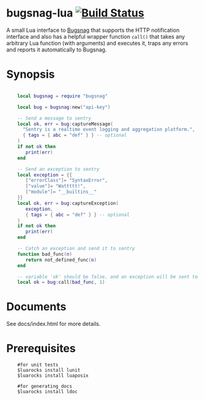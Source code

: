 bugsnag-lua [![Build Status](https://travis-ci.org/APItools/bugsnag-lua.svg?branch=master)](https://travis-ci.org/APItools/bugsnag-lua)
=========

A small Lua interface to [Bugsnag](http://bugsnag.com/) that supports
the HTTP notification interface and also has a helpful wrapper function
`call()` that takes any arbitrary Lua function (with arguments) and executes
it, traps any errors and reports it automatically to Bugsnag.

Synopsis
========

```lua

    local bugsnag = require "bugsnag"

    local bug = bugsnag:new("api-key")

    -- Send a message to sentry
    local ok, err = bug:captureMessage(
      "Sentry is a realtime event logging and aggregation platform.",
      { tags = { abc = "def" } } -- optional
    )
    if not ok then
       print(err)
    end

    -- Send an exception to sentry
    local exception = {{
       ["errorClass"]= "SyntaxError",
       ["value"]= "Wattttt!",
       ["module"]= "__builtins__"
    }}
    local ok, err = bug:captureException(
       exception,
       { tags = { abc = "def" } } -- optional
    )
    if not ok then
       print(err)
    end

    -- Catch an exception and send it to sentry
    function bad_func(n)
       return not_defined_func(n)
    end

    -- variable 'ok' should be false, and an exception will be sent to sentry
    local ok = bug:call(bad_func, 1)

```
Documents
=========

See docs/index.html for more details.

Prerequisites
=============
```
    #for unit tests
    $luarocks install lunit
    $luarocks install luaposix

    #for generating docs
    $luarocks install ldoc
```

